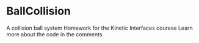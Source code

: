 # BallCollision
A collision ball system
Homework for the Kinetic Interfaces courese
Learn more about the code in the comments
